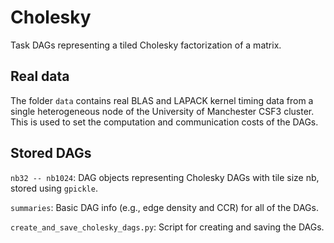 # Cholesky

Task DAGs representing a tiled Cholesky factorization of a matrix.

## Real data

The folder `data` contains real BLAS and LAPACK kernel timing data from a single heterogeneous node of the University of Manchester CSF3 cluster. This is used to set the computation and communication costs of the DAGs.  

## Stored DAGs

`nb32 -- nb1024`: DAG objects representing Cholesky DAGs with tile size nb, stored using `gpickle`.

`summaries`: Basic DAG info (e.g., edge density and CCR) for all of the DAGs. 

`create_and_save_cholesky_dags.py`: Script for creating and saving the DAGs. 



